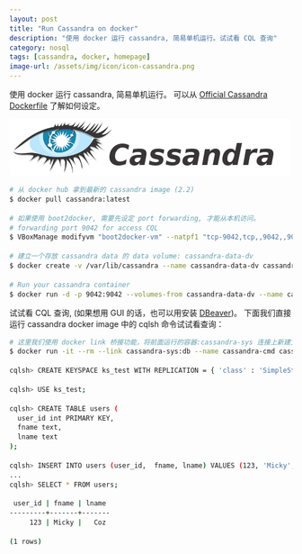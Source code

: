 ```yaml
---
layout: post
title: "Run Cassandra on docker"
description: "使用 docker 运行 cassandra, 简易单机运行。试试看 CQL 查询"
category: nosql
tags: [cassandra, docker, homepage]
image-url: /assets/img/icon/icon-cassandra.png
---
```



使用 docker 运行 cassandra, 简易单机运行。
可以从 [Official Cassandra Dockerfile](https://github.com/docker-library/cassandra/blob/master/2.2/Dockerfile) 了解如何设定。

![alt text][icon-cassandra]

```bash
# 从 docker hub 拿到最新的 cassandra image (2.2)
$ docker pull cassandra:latest

# 如果使用 boot2docker, 需要先设定 port forwarding, 才能从本机访问。
# forwarding port 9042 for access CQL
$ VBoxManage modifyvm "boot2docker-vm" --natpf1 "tcp-9042,tcp,,9042,,9042";

# 建立一个存放 cassandra data 的 data volume: cassandra-data-dv
$ docker create -v /var/lib/cassandra --name cassandra-data-dv cassandra

# Run your cassandra container
$ docker run -d -p 9042:9042 --volumes-from cassandra-data-dv --name cassandra-sys cassandra
```

试试看 CQL 查询, (如果想用 GUI 的话，也可以用安装 [DBeaver](http://dbeaver.jkiss.org))。
下面我们直接运行 cassandra docker image 中的 cqlsh 命令试试看查询：

```bash
# 这里我们使用 docker link 桥接功能，将前面运行的容器:cassandra-sys 连接上新建立的 cql命令行容器:cassandra-cmd，然后运行 /usr/bin/cqlsh 试试看查询。
$ docker run -it --rm --link cassandra-sys:db --name cassandra-cmd cassandra /usr/bin/cqlsh db

cqlsh> CREATE KEYSPACE ks_test WITH REPLICATION = { 'class' : 'SimpleStrategy', 'replication_factor' : 1 };

cqlsh> USE ks_test;

cqlsh> CREATE TABLE users (
  user_id int PRIMARY KEY,
  fname text,
  lname text
);

cqlsh> INSERT INTO users (user_id,  fname, lname) VALUES (123, 'Micky', 'Coz');
...
cqlsh> SELECT * FROM users;

 user_id | fname | lname
---------+-------+-------
     123 | Micky |   Coz

(1 rows)


```

[icon-cassandra]: /assets/img/icon/icon-cassandra.png "Cassandra"